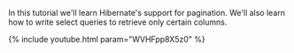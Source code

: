---
---

In this tutorial we'll learn Hibernate's support for pagination. We'll also learn how to write select queries to retrieve only certain columns.

{% include youtube.html param="WVHFpp8X5z0" %}